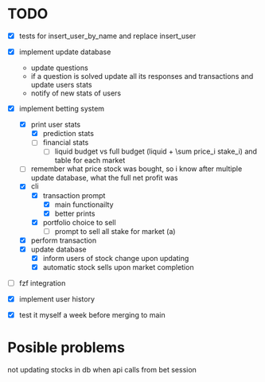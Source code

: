 # TODO

- [X] tests for insert_user_by_name and replace insert_user
- [X] implement update database
    - update questions
    - if a question is solved update all its responses and transactions and update users stats
    - notify of new stats of users 
- [x] implement betting system
    - [x] print user stats
        - [x] prediction stats
        - [ ] financial stats
            - [ ] liquid budget vs full budget (liquid + \sum price_i stake_i) and table for each market
    - [ ] remember what price stock was bought, so i know after multiple update database, what the full net profit was 
    - [x] cli
        - [x] transaction prompt
            - [x] main functionailty
            - [x] better prints
        - [x] portfolio choice to sell
            - [ ] prompt to sell all stake for market (a) 
    - [x] perform transaction
    - [x] update database
        - [x] inform users of stock change upon updating
        - [X] automatic stock sells upon market completion   
- [ ] fzf integration
- [x] implement user history 
- [x] test it myself a week before merging to main


# Posible problems
not updating stocks in db when api calls from bet session 
